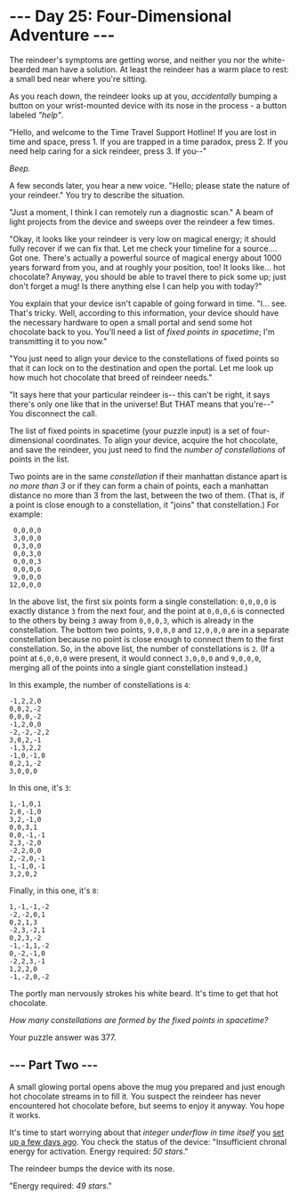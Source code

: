 # --- Day 25: Four-Dimensional Adventure ---

The reindeer's symptoms are getting worse, and neither you nor the white-bearded man have a solution. At least the reindeer has a warm place to rest: a small bed near where you're sitting.

As you reach down, the reindeer looks up at you, *accidentally* bumping a button on your wrist-mounted device with its nose in the process - a button labeled *"help"*.

"Hello, and welcome to the Time Travel Support Hotline! If you are lost in time and space, press 1. If you are trapped in a time paradox, press 2. If you need help caring for a sick reindeer, press 3. If you--"

*Beep.*

A few seconds later, you hear a new voice. "Hello; please state the nature of your reindeer." You try to describe the situation.

"Just a moment, I think I can remotely run a diagnostic scan." A beam of light projects from the device and sweeps over the reindeer a few times.

"Okay, it looks like your reindeer is very low on magical energy; it should fully recover if we can fix that.  Let me check your timeline for a source.... Got one. There's actually a powerful source of magical energy about 1000 years forward from you, and at roughly your position, too!  It looks like... hot chocolate?  Anyway, you should be able to travel there to pick some up; just don't forget a mug!  Is there anything else I can help you with today?"

You explain that your device isn't capable of going forward in time.  "I... see. That's tricky. Well, according to this information, your device should have the necessary hardware to open a small portal and send some hot chocolate back to you. You'll need a list of *fixed points in spacetime*; I'm transmitting it to you now."

"You just need to align your device to the constellations of fixed points so that it can lock on to the destination and open the portal. Let me look up how much hot chocolate that breed of reindeer needs."

"It says here that your particular reindeer is-- this can't be right, it says there's only one like that in the universe!  But THAT means that you're--" You disconnect the call.

The list of fixed points in spacetime (your puzzle input) is a set of four-dimensional coordinates. To align your device, acquire the hot chocolate, and save the reindeer, you just need to find the *number of constellations* of points in the list.

Two points are in the same *constellation* if their manhattan distance apart is *no more than 3* or if they can form a chain of points, each a manhattan distance no more than 3 from the last, between the two of them. (That is, if a point is close enough to a constellation, it "joins" that constellation.) For example:

```
 0,0,0,0
 3,0,0,0
 0,3,0,0
 0,0,3,0
 0,0,0,3
 0,0,0,6
 9,0,0,0
12,0,0,0

```

In the above list, the first six points form a single constellation: `0,0,0,0` is exactly distance `3` from the next four, and the point at `0,0,0,6` is connected to the others by being `3` away from `0,0,0,3`, which is already in the constellation. The bottom two points, `9,0,0,0` and `12,0,0,0` are in a separate constellation because no point is close enough to connect them to the first constellation.  So, in the above list, the number of constellations is `2`.  (If a point at `6,0,0,0` were present, it would connect `3,0,0,0` and `9,0,0,0`, merging all of the points into a single giant constellation instead.)

In this example, the number of constellations is `4`:

```
-1,2,2,0
0,0,2,-2
0,0,0,-2
-1,2,0,0
-2,-2,-2,2
3,0,2,-1
-1,3,2,2
-1,0,-1,0
0,2,1,-2
3,0,0,0

```

In this one, it's `3`:

```
1,-1,0,1
2,0,-1,0
3,2,-1,0
0,0,3,1
0,0,-1,-1
2,3,-2,0
-2,2,0,0
2,-2,0,-1
1,-1,0,-1
3,2,0,2

```

Finally, in this one, it's `8`:

```
1,-1,-1,-2
-2,-2,0,1
0,2,1,3
-2,3,-2,1
0,2,3,-2
-1,-1,1,-2
0,-2,-1,0
-2,2,3,-1
1,2,2,0
-1,-2,0,-2

```

The portly man nervously strokes his white beard. It's time to get that hot chocolate.

*How many constellations are formed by the fixed points in spacetime?*


Your puzzle answer was 377.

## --- Part Two ---

A small glowing portal opens above the mug you prepared and just enough hot chocolate streams in to fill it. You suspect the reindeer has never encountered hot chocolate before, but seems to enjoy it anyway. You hope it works.

It's time to start worrying about that *integer underflow in time itself* you [set up a few days ago](21). You check the status of the device: "Insufficient chronal energy for activation. Energy required: *50 stars*."

The reindeer bumps the device with its nose.

"Energy required: *49 stars*."

